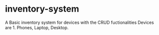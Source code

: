 # inventory-system
A Basic inventory system for devices with the CRUD fuctionalities
Devices are 1. Phones, Laptop, Desktop.
